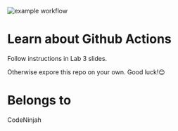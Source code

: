 ![example workflow](https://github.com/codeninjah/learn-country-quiz/actions/workflows/build-test-deploy.yml/badge.svg)

# Learn about Github Actions
Follow instructions in Lab 3 slides.

Otherwise expore this repo on your own. Good luck!😊

# Belongs to
CodeNinjah
